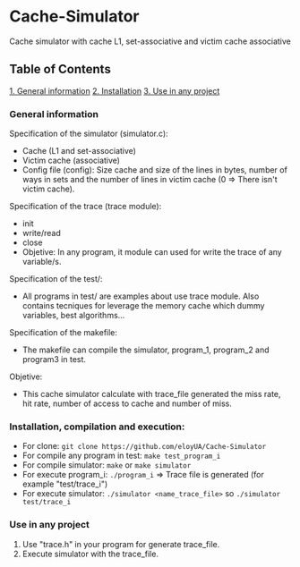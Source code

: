 # Cache-Simulator
Cache simulator with cache L1, set-associative and victim cache associative

## Table of Contents
  [1. General information](#general-information)
  [2. Installation](#installation,-compilation-and-execution)
  [3. Use in any project](#use-in-any-project)

### General information
Specification of the simulator (simulator.c):
  - Cache (L1 and set-associative)
  - Victim cache (associative)
  - Config file (config): Size cache and size of the lines in bytes, number of ways in sets and the number of lines in victim cache (0 => There isn't victim cache).

Specification of the trace (trace module):
  - init
  - write/read
  - close
  - Objetive: In any program, it module can used for write the trace of any variable/s.

Specification of the test/:
  - All programs in test/ are examples about use trace module. Also contains tecniques for leverage the memory cache which dummy variables, best algorithms...

Specification of the makefile:
  - The makefile can compile the simulator, program_1, program_2 and program3 in test.

Objetive:
  - This cache simulator calculate with trace_file generated the miss rate, hit rate, number of access to cache and number of miss.

### Installation, compilation and execution:
  - For clone: ``` git clone https://github.com/eloyUA/Cache-Simulator ```
  - For compile any program in test: ``` make test_program_i ```
  - For compile simulator: ``` make ``` or ``` make simulator ```
  - For execute program_i: ``` ./program_i ``` => Trace file is generated (for example "test/trace_i")
  - For execute simulator: ``` ./simulator <name_trace_file> ``` so ``` ./simulator test/trace_i ```

### Use in any project
1) Use "trace.h" in your program for generate trace_file.
2) Execute simulator with the trace_file.
